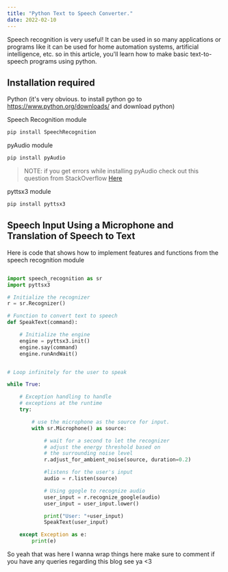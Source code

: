 ```yaml
---
title: "Python Text to Speech Converter."
date: 2022-02-10
---
```


Speech recognition is very useful! It can be used in so many applications or programs like it can be used for home automation systems, artificial intelligence, etc. so in this article, you'll learn how to make basic text-to-speech programs using python.

## Installation required

Python (it's very obvious. to install python go to https://www.python.org/downloads/ and download python)

Speech Recognition module

```bash
pip install SpeechRecognition
```

pyAudio module

```bash
pip install pyAudio
```

> NOTE: if you get errors while installing pyAudio check out this question from StackOverflow [Here](https://stackoverflow.com/questions/52283840/i-cant-install-pyaudio-on-windows-how-to-solve-error-microsoft-visual-c-14)

pyttsx3 module

```bash
pip install pyttsx3
```

## Speech Input Using a Microphone and Translation of Speech to Text

Here is code that shows how to implement features and functions from the speech recognition module

```py

import speech_recognition as sr
import pyttsx3

# Initialize the recognizer
r = sr.Recognizer()

# Function to convert text to speech
def SpeakText(command):

    # Initialize the engine
    engine = pyttsx3.init()
    engine.say(command)
    engine.runAndWait()


# Loop infinitely for the user to speak

while True:

    # Exception handling to handle
    # exceptions at the runtime
    try:

        # use the microphone as the source for input.
        with sr.Microphone() as source:

            # wait for a second to let the recognizer
            # adjust the energy threshold based on
            # the surrounding noise level
            r.adjust_for_ambient_noise(source, duration=0.2)

            #listens for the user's input
            audio = r.listen(source)

            # Using ggogle to recognize audio
            user_input = r.recognize_google(audio)
            user_input = user_input.lower()

            print("User: "+user_input)
            SpeakText(user_input)

    except Exception as e:
        print(e)
```

So yeah that was here I wanna wrap things here make sure to comment if you have any queries regarding this blog see ya <3
